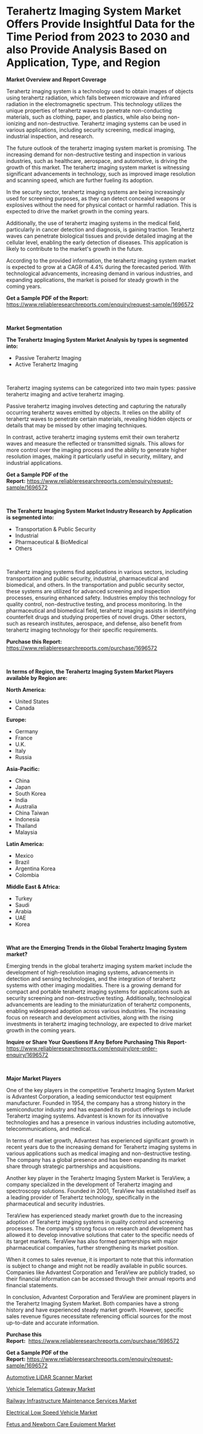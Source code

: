 <p><h1>Terahertz Imaging System Market Offers Provide Insightful Data for the Time Period from 2023 to 2030 and also Provide Analysis Based on Application, Type, and Region</h1></p><p><strong>Market Overview and Report Coverage</strong></p>
<p><p>Terahertz imaging system is a technology used to obtain images of objects using terahertz radiation, which falls between microwave and infrared radiation in the electromagnetic spectrum. This technology utilizes the unique properties of terahertz waves to penetrate non-conducting materials, such as clothing, paper, and plastics, while also being non-ionizing and non-destructive. Terahertz imaging systems can be used in various applications, including security screening, medical imaging, industrial inspection, and research.</p><p>The future outlook of the terahertz imaging system market is promising. The increasing demand for non-destructive testing and inspection in various industries, such as healthcare, aerospace, and automotive, is driving the growth of this market. The terahertz imaging system market is witnessing significant advancements in technology, such as improved image resolution and scanning speed, which are further fueling its adoption.</p><p>In the security sector, terahertz imaging systems are being increasingly used for screening purposes, as they can detect concealed weapons or explosives without the need for physical contact or harmful radiation. This is expected to drive the market growth in the coming years.</p><p>Additionally, the use of terahertz imaging systems in the medical field, particularly in cancer detection and diagnosis, is gaining traction. Terahertz waves can penetrate biological tissues and provide detailed imaging at the cellular level, enabling the early detection of diseases. This application is likely to contribute to the market's growth in the future.</p><p>According to the provided information, the terahertz imaging system market is expected to grow at a CAGR of 4.4% during the forecasted period. With technological advancements, increasing demand in various industries, and expanding applications, the market is poised for steady growth in the coming years.</p></p>
<p><strong>Get a Sample PDF of the Report:</strong> <a href="https://www.reliableresearchreports.com/enquiry/request-sample/1696572">https://www.reliableresearchreports.com/enquiry/request-sample/1696572</a></p>
<p>&nbsp;</p>
<p><strong>Market Segmentation</strong></p>
<p><strong>The Terahertz Imaging System Market Analysis by types is segmented into:</strong></p>
<p><ul><li>Passive Terahertz Imaging</li><li>Active Terahertz Imaging</li></ul></p>
<p>&nbsp;</p>
<p><p>Terahertz imaging systems can be categorized into two main types: passive terahertz imaging and active terahertz imaging. </p><p>Passive terahertz imaging involves detecting and capturing the naturally occurring terahertz waves emitted by objects. It relies on the ability of terahertz waves to penetrate certain materials, revealing hidden objects or details that may be missed by other imaging techniques.</p><p>In contrast, active terahertz imaging systems emit their own terahertz waves and measure the reflected or transmitted signals. This allows for more control over the imaging process and the ability to generate higher resolution images, making it particularly useful in security, military, and industrial applications.</p></p>
<p><strong>Get a Sample PDF of the Report:</strong>&nbsp;<a href="https://www.reliableresearchreports.com/enquiry/request-sample/1696572">https://www.reliableresearchreports.com/enquiry/request-sample/1696572</a></p>
<p>&nbsp;</p>
<p><strong>The Terahertz Imaging System Market Industry Research by Application is segmented into:</strong></p>
<p><ul><li>Transportation & Public Security</li><li>Industrial</li><li>Pharmaceutical & BioMedical</li><li>Others</li></ul></p>
<p>&nbsp;</p>
<p><p>Terahertz imaging systems find applications in various sectors, including transportation and public security, industrial, pharmaceutical and biomedical, and others. In the transportation and public security sector, these systems are utilized for advanced screening and inspection processes, ensuring enhanced safety. Industries employ this technology for quality control, non-destructive testing, and process monitoring. In the pharmaceutical and biomedical field, terahertz imaging assists in identifying counterfeit drugs and studying properties of novel drugs. Other sectors, such as research institutes, aerospace, and defense, also benefit from terahertz imaging technology for their specific requirements.</p></p>
<p><strong>Purchase this Report:</strong>&nbsp; <a href="https://www.reliableresearchreports.com/purchase/1696572">https://www.reliableresearchreports.com/purchase/1696572</a></p>
<p>&nbsp;</p>
<p><strong>In terms of Region, the Terahertz Imaging System Market Players available by Region are:</strong></p>
<p>
    <p> <strong> North America: </strong>
        <ul>
            <li>United States</li>
            <li>Canada</li>
        </ul>
        </p> 
    <p> <strong> Europe: </strong>
        <ul>
            <li>Germany</li>
            <li>France</li>
            <li>U.K.</li>
            <li>Italy</li>
            <li>Russia</li>
        </ul>
        </p> 
    <p> <strong> Asia-Pacific: </strong>
        <ul>
            <li>China</li>
            <li>Japan</li>
            <li>South Korea</li>
            <li>India</li>
            <li>Australia</li>
            <li>China Taiwan</li>
            <li>Indonesia</li>
            <li>Thailand</li>
            <li>Malaysia</li>
        </ul>
        </p> 
    <p> <strong> Latin America: </strong>
        <ul>
            <li>Mexico</li>
            <li>Brazil</li>
            <li>Argentina Korea</li>
            <li>Colombia</li>
        </ul>
        </p> 
    <p> <strong> Middle East & Africa: </strong>
        <ul>
            <li>Turkey</li>
            <li>Saudi</li>
            <li>Arabia</li>
            <li>UAE</li>
            <li>Korea</li>
        </ul>
    </p>
    </p>
<p>&nbsp;</p>
<p><strong>What are the Emerging Trends in the Global Terahertz Imaging System market?</strong></p>
<p><p>Emerging trends in the global terahertz imaging system market include the development of high-resolution imaging systems, advancements in detection and sensing technologies, and the integration of terahertz systems with other imaging modalities. There is a growing demand for compact and portable terahertz imaging systems for applications such as security screening and non-destructive testing. Additionally, technological advancements are leading to the miniaturization of terahertz components, enabling widespread adoption across various industries. The increasing focus on research and development activities, along with the rising investments in terahertz imaging technology, are expected to drive market growth in the coming years.</p></p>
<p><strong>Inquire or Share Your Questions If Any Before Purchasing This Report</strong>- <a href="https://www.reliableresearchreports.com/enquiry/pre-order-enquiry/1696572">https://www.reliableresearchreports.com/enquiry/pre-order-enquiry/1696572</a></p>
<p>&nbsp;</p>
<p><strong>Major Market Players</strong></p>
<p><p>One of the key players in the competitive Terahertz Imaging System Market is Advantest Corporation, a leading semiconductor test equipment manufacturer. Founded in 1954, the company has a strong history in the semiconductor industry and has expanded its product offerings to include Terahertz imaging systems. Advantest is known for its innovative technologies and has a presence in various industries including automotive, telecommunications, and medical.</p><p>In terms of market growth, Advantest has experienced significant growth in recent years due to the increasing demand for Terahertz imaging systems in various applications such as medical imaging and non-destructive testing. The company has a global presence and has been expanding its market share through strategic partnerships and acquisitions.</p><p>Another key player in the Terahertz Imaging System Market is TeraView, a company specialized in the development of Terahertz imaging and spectroscopy solutions. Founded in 2001, TeraView has established itself as a leading provider of Terahertz technology, specifically in the pharmaceutical and security industries.</p><p>TeraView has experienced steady market growth due to the increasing adoption of Terahertz imaging systems in quality control and screening processes. The company's strong focus on research and development has allowed it to develop innovative solutions that cater to the specific needs of its target markets. TeraView has also formed partnerships with major pharmaceutical companies, further strengthening its market position.</p><p>When it comes to sales revenue, it is important to note that this information is subject to change and might not be readily available in public sources. Companies like Advantest Corporation and TeraView are publicly traded, so their financial information can be accessed through their annual reports and financial statements.</p><p>In conclusion, Advantest Corporation and TeraView are prominent players in the Terahertz Imaging System Market. Both companies have a strong history and have experienced steady market growth. However, specific sales revenue figures necessitate referencing official sources for the most up-to-date and accurate information.</p></p>
<p><strong>Purchase this Report:</strong>&nbsp;&nbsp;<a href="https://www.reliableresearchreports.com/purchase/1696572">https://www.reliableresearchreports.com/purchase/1696572</a></p>
<p></p>
<p><strong>Get a Sample PDF of the Report:</strong>&nbsp;<a href="https://www.reliableresearchreports.com/enquiry/request-sample/1696572">https://www.reliableresearchreports.com/enquiry/request-sample/1696572</a></p>
<p><p><a href="https://www.linkedin.com/pulse/automotive-lidar-scanner-market-size-growth-forecast-from-kkbie/">Automotive LiDAR Scanner Market</a></p><p><a href="https://www.linkedin.com/pulse/vehicle-telematics-gateway-market-size-growth-forecast-rjhqe/">Vehicle Telematics Gateway Market</a></p><p><a href="https://www.linkedin.com/pulse/railway-infrastructure-maintenance-services-market-challenges-pmhge/">Railway Infrastructure Maintenance Services Market</a></p><p><a href="https://medium.com/@kaelapaucek/decoding-electrical-low-speed-vehicle-market-metrics-market-share-trends-and-growth-patterns-b4ca5f0e8fff">Electrical Low Speed Vehicle Market</a></p><p><a href="https://medium.com/@enostillman2023/fetus-and-newborn-care-equipment-market-insights-into-market-cagr-market-trends-and-growth-c41c0895973e">Fetus and Newborn Care Equipment Market</a></p></p>